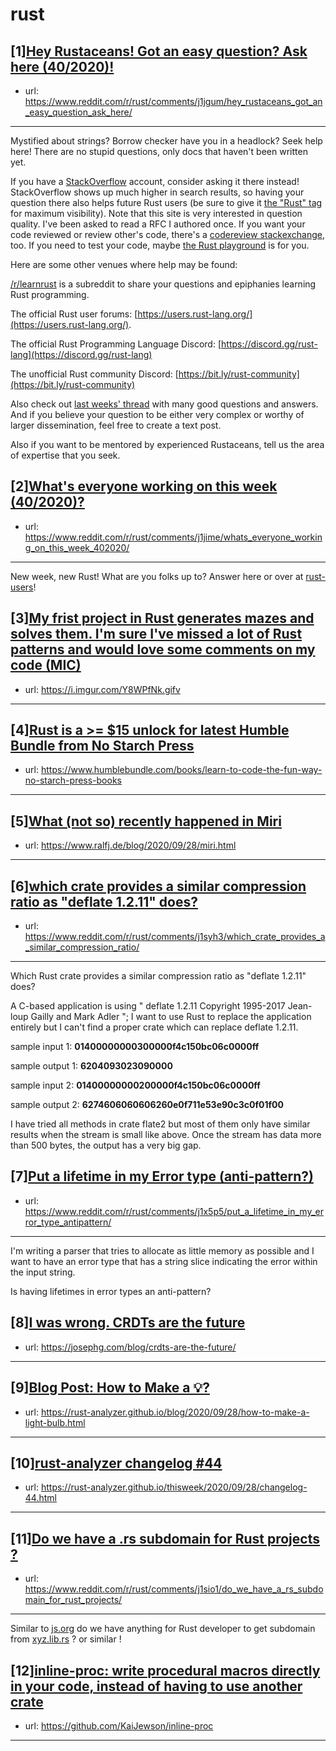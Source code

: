# rust
## [1][Hey Rustaceans! Got an easy question? Ask here (40/2020)!](https://www.reddit.com/r/rust/comments/j1jgum/hey_rustaceans_got_an_easy_question_ask_here/)
- url: https://www.reddit.com/r/rust/comments/j1jgum/hey_rustaceans_got_an_easy_question_ask_here/
---
Mystified about strings? Borrow checker have you in a headlock? Seek help here! There are no stupid questions, only docs that haven't been written yet.

If you have a [StackOverflow](http://stackoverflow.com/) account, consider asking it there instead! StackOverflow shows up much higher in search results, so having your question there also helps future Rust users (be sure to give it [the "Rust" tag](http://stackoverflow.com/questions/tagged/rust) for maximum visibility). Note that this site is very interested in question quality. I've been asked to read a RFC I authored once. If you want your code reviewed or review other's code, there's a [codereview stackexchange](https://codereview.stackexchange.com/questions/tagged/rust), too. If you need to test your code, maybe [the Rust playground](https://play.rust-lang.org) is for you.

Here are some other venues where help may be found:

[/r/learnrust](https://www.reddit.com/r/learnrust) is a subreddit to share your questions and epiphanies learning Rust programming.

The official Rust user forums: [https://users.rust-lang.org/](https://users.rust-lang.org/).

The official Rust Programming Language Discord: [https://discord.gg/rust-lang](https://discord.gg/rust-lang)

The unofficial Rust community Discord: [https://bit.ly/rust-community](https://bit.ly/rust-community)

Also check out [last weeks' thread](https://reddit.com/r/rust/comments/iwxitt/hey_rustaceans_got_an_easy_question_ask_here/) with many good questions and answers. And if you believe your question to be either very complex or worthy of larger dissemination, feel free to create a text post.

Also if you want to be mentored by experienced Rustaceans, tell us the area of expertise that you seek.
## [2][What's everyone working on this week (40/2020)?](https://www.reddit.com/r/rust/comments/j1jime/whats_everyone_working_on_this_week_402020/)
- url: https://www.reddit.com/r/rust/comments/j1jime/whats_everyone_working_on_this_week_402020/
---
New week, new Rust! What are you folks up to? Answer here or over at [rust-users](https://users.rust-lang.org/t/whats-everyone-working-on-this-week-40-2020/49429?u=llogiq)!
## [3][My frist project in Rust generates mazes and solves them. I'm sure I've missed a lot of Rust patterns and would love some comments on my code (MIC)](https://www.reddit.com/r/rust/comments/j1xzvu/my_frist_project_in_rust_generates_mazes_and/)
- url: https://i.imgur.com/Y8WPfNk.gifv
---

## [4][Rust is a &gt;= $15 unlock for latest Humble Bundle from No Starch Press](https://www.reddit.com/r/rust/comments/j1khe3/rust_is_a_15_unlock_for_latest_humble_bundle_from/)
- url: https://www.humblebundle.com/books/learn-to-code-the-fun-way-no-starch-press-books
---

## [5][What (not so) recently happened in Miri](https://www.reddit.com/r/rust/comments/j1fxd3/what_not_so_recently_happened_in_miri/)
- url: https://www.ralfj.de/blog/2020/09/28/miri.html
---

## [6][which crate provides a similar compression ratio as "deflate 1.2.11" does?](https://www.reddit.com/r/rust/comments/j1syh3/which_crate_provides_a_similar_compression_ratio/)
- url: https://www.reddit.com/r/rust/comments/j1syh3/which_crate_provides_a_similar_compression_ratio/
---
Which Rust crate provides a similar compression ratio as "deflate 1.2.11" does?

A C-based application is using  " deflate 1.2.11 Copyright 1995-2017 Jean-loup Gailly and Mark Adler "; I want to use Rust to replace the application entirely but I can't find a proper crate which can replace deflate 1.2.11.

sample input 1: **01400000000300000f4c150bc06c0000ff**

sample output 1: **6204093023090000**

sample input 2: **01400000000200000f4c150bc06c0000ff**

sample output 2: **6274606060606260e0f711e53e90c3c0f01f00**

I have tried all methods in crate flate2 but most of them only have similar results when the stream is small like above. Once the stream has data more than 500 bytes, the output has a very big gap.
## [7][Put a lifetime in my Error type (anti-pattern?)](https://www.reddit.com/r/rust/comments/j1x5p5/put_a_lifetime_in_my_error_type_antipattern/)
- url: https://www.reddit.com/r/rust/comments/j1x5p5/put_a_lifetime_in_my_error_type_antipattern/
---
I'm writing a parser that tries to allocate as little memory as possible and I want to have an error type that has a string slice indicating the error within the input string.

Is having lifetimes in error types an anti-pattern?
## [8][I was wrong. CRDTs are the future](https://www.reddit.com/r/rust/comments/j1hb3a/i_was_wrong_crdts_are_the_future/)
- url: https://josephg.com/blog/crdts-are-the-future/
---

## [9][Blog Post: How to Make a 💡?](https://www.reddit.com/r/rust/comments/j1gov0/blog_post_how_to_make_a/)
- url: https://rust-analyzer.github.io/blog/2020/09/28/how-to-make-a-light-bulb.html
---

## [10][rust-analyzer changelog #44](https://www.reddit.com/r/rust/comments/j1e7g2/rustanalyzer_changelog_44/)
- url: https://rust-analyzer.github.io/thisweek/2020/09/28/changelog-44.html
---

## [11][Do we have a .rs subdomain for Rust projects ?](https://www.reddit.com/r/rust/comments/j1sio1/do_we_have_a_rs_subdomain_for_rust_projects/)
- url: https://www.reddit.com/r/rust/comments/j1sio1/do_we_have_a_rs_subdomain_for_rust_projects/
---
Similar to [js.org](https://js.org) do we have anything for Rust developer to get subdomain from [xyz.lib.rs](https://xyz.lib.rs) ? or similar !
## [12][inline-proc: write procedural macros directly in your code, instead of having to use another crate](https://www.reddit.com/r/rust/comments/j1j38x/inlineproc_write_procedural_macros_directly_in/)
- url: https://github.com/KaiJewson/inline-proc
---

